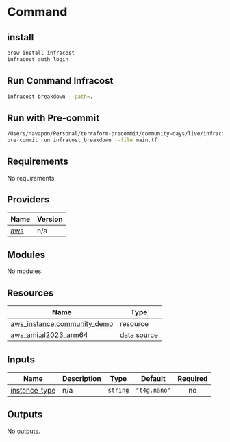 # Command

## install

```bash
brew install infracost
infracost auth login
```

## Run Command Infracost

```bash
infracost breakdown --path=. 
```

## Run with Pre-commit

```bash
/Users/navapon/Personal/terraform-precommit/community-days/live/infracost
pre-commit run infracost_breakdown --file main.tf  
```

<!-- BEGIN_TF_DOCS -->
## Requirements

No requirements.

## Providers

| Name | Version |
|------|---------|
| <a name="provider_aws"></a> [aws](#provider\_aws) | n/a |

## Modules

No modules.

## Resources

| Name | Type |
|------|------|
| [aws_instance.community_demo](https://registry.terraform.io/providers/hashicorp/aws/latest/docs/resources/instance) | resource |
| [aws_ami.al2023_arm64](https://registry.terraform.io/providers/hashicorp/aws/latest/docs/data-sources/ami) | data source |

## Inputs

| Name | Description | Type | Default | Required |
|------|-------------|------|---------|:--------:|
| <a name="input_instance_type"></a> [instance\_type](#input\_instance\_type) | n/a | `string` | `"t4g.nano"` | no |

## Outputs

No outputs.
<!-- END_TF_DOCS -->